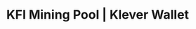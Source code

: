 ---
# page title
title_page: "Labor"
# meta title
title: "KFI Mining Pool | Klever Wallet"
# meta description
description : "Der Klever Finance Token (KFI) ist der Klever Blockchain Verwaltungstoken."
---